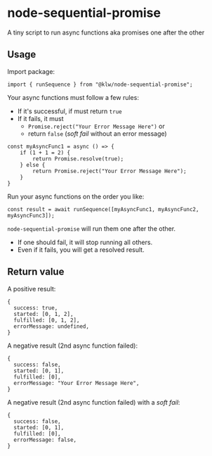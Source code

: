 # node-sequential-promise

A tiny script to run async functions aka promises one after the other

## Usage

Import package:

```
import { runSequence } from "@klw/node-sequential-promise";
```

Your async functions must follow a few rules:

* If it's successful, if must return `true`
* If it fails, it must 
  * `Promise.reject("Your Error Message Here")` or 
  * return `false` (*soft fail* without an error message)

```
const myAsyncFunc1 = async () => {
    if (1 + 1 = 2) {
        return Promise.resolve(true);
    } else {
        return Promise.reject("Your Error Message Here");
    }
}
```

Run your async functions on the order you like:

```
const result = await runSequence([myAsyncFunc1, myAsyncFunc2, myAsyncFunc3]);
```

`node-sequential-promise` will run them one after the other.
* If one should fail, it will stop running all others.
* Even if it fails, you will get a resolved result.

## Return value

A positive result:
```
{
  success: true,
  started: [0, 1, 2],
  fulfilled: [0, 1, 2],
  errorMessage: undefined,
}
```

A negative result (2nd async function failed):
```
{
  success: false,
  started: [0, 1],
  fulfilled: [0],
  errorMessage: "Your Error Message Here",
}
```

A negative result (2nd async function failed) with a *soft fail*:
```
{
  success: false,
  started: [0, 1],
  fulfilled: [0],
  errorMessage: false,
}
```